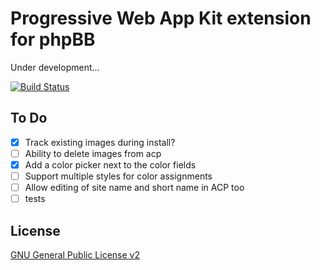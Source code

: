 # Progressive Web App Kit extension for phpBB

Under development...

[![Build Status](https://github.com/phpbb-extensions/pwakit/workflows/Tests/badge.svg)](https://github.com/phpbb-extensions/pwakit/actions)

## To Do

- [x] Track existing images during install?
- [ ] Ability to delete images from acp
- [x] Add a color picker next to the color fields
- [ ] Support multiple styles for color assignments
- [ ] Allow editing of site name and short name in ACP too
- [ ] tests

## License

[GNU General Public License v2](license.txt)
